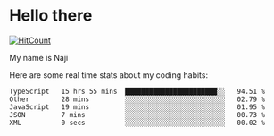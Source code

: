# Hello there

[![HitCount](http://hits.dwyl.com/na-ji/na-ji.svg)](https://youtu.be/dQw4w9WgXcQ)

My name is Naji

Here are some real time stats about my coding habits:

<!--START_SECTION:waka-->
```text
TypeScript   15 hrs 55 mins  ███████████████████████░░   94.51 % 
Other        28 mins         ░░░░░░░░░░░░░░░░░░░░░░░░░   02.79 % 
JavaScript   19 mins         ░░░░░░░░░░░░░░░░░░░░░░░░░   01.95 % 
JSON         7 mins          ░░░░░░░░░░░░░░░░░░░░░░░░░   00.73 % 
XML          0 secs          ░░░░░░░░░░░░░░░░░░░░░░░░░   00.02 %
```
<!--END_SECTION:waka-->
